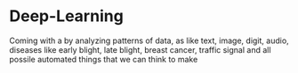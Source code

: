 # Deep-Learning
Coming with a by analyzing patterns of data, as like text, image, digit, audio, diseases like early blight, late blight, breast cancer, traffic signal and all possile automated things that we can think to make
